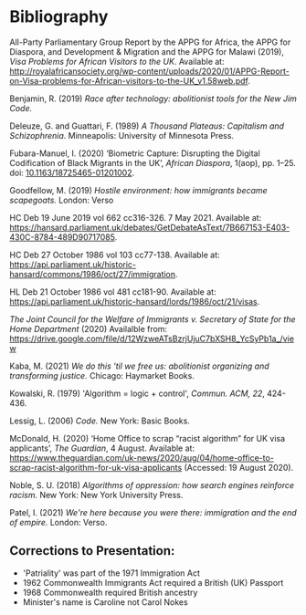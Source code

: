 # Bibliography
All-Party Parliamentary Group Report by the APPG for Africa, the APPG for Diaspora, and Development & Migration and the APPG for Malawi (2019), *Visa Problems for African Visitors to the UK*. Available at: http://royalafricansociety.org/wp-content/uploads/2020/01/APPG-Report-on-Visa-problems-for-African-visitors-to-the-UK_v1.58web.pdf.

Benjamin, R. (2019) *Race after technology: abolitionist tools for the New Jim Code.*

Deleuze, G. and Guattari, F. (1989) _A Thousand Plateaus: Capitalism and Schizophrenia_. Minneapolis: University of Minnesota Press.

Fubara-Manuel, I. (2020) ‘Biometric Capture: Disrupting the Digital Codification of Black Migrants in the UK’, _African Diaspora_, 1(aop), pp. 1–25. doi: [10.1163/18725465-01201002](https://doi.org/10.1163/18725465-01201002).

Goodfellow, M. (2019) *Hostile environment: how immigrants became scapegoats.* London: Verso

HC Deb 19 June 2019 vol 662  cc316-326. 7 May 2021. Available at: https://hansard.parliament.uk/debates/GetDebateAsText/7B667153-E403-430C-8784-489D90717085.

HC Deb 27 October 1986 vol 103 cc77-138. Available at: https://api.parliament.uk/historic-hansard/commons/1986/oct/27/immigration.

HL Deb 21 October 1986 vol 481 cc181-90. Available at: https://api.parliament.uk/historic-hansard/lords/1986/oct/21/visas.

*The Joint Council for the Welfare of Immigrants v. Secretary of State for the Home Department* (2020) Availalble from: https://drive.google.com/file/d/12WzweATsBzrjUjuC7bXSH8_YcSyPb1a_/view

Kaba, M. (2021) *We do this 'til we free us: abolitionist organizing and transforming justice.* Chicago: Haymarket Books.

Kowalski, R. (1979) 'Algorithm = logic + control', *Commun. ACM, 22*, 424-436.

Lessig, L. (2006) *Code.* New York: Basic Books.

McDonald, H. (2020) ‘Home Office to scrap “racist algorithm” for UK visa applicants’, *The Guardian*, 4 August. Available at: https://www.theguardian.com/uk-news/2020/aug/04/home-office-to-scrap-racist-algorithm-for-uk-visa-applicants (Accessed: 19 August 2020).

Noble, S. U. (2018) *Algorithms of oppression: how search engines reinforce racism.* New York: New York University Press.

Patel, I. (2021) *We're here because you were there: immigration and the end of empire.* London: Verso.

## Corrections to Presentation: 
* 'Patriality' was part of the 1971 Immigration Act
* 1962 Commonwealth Immigrants Act required a British (UK) Passport
* 1968 Commonwealth required British ancestry
* Minister's name is Caroline not Carol Nokes
